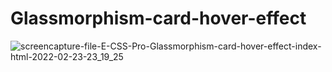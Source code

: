 # Glassmorphism-card-hover-effect


![screencapture-file-E-CSS-Pro-Glassmorphism-card-hover-effect-index-html-2022-02-23-23_19_25](https://user-images.githubusercontent.com/56106201/155377388-655a6259-06ff-492d-9256-00144e34df97.png)
